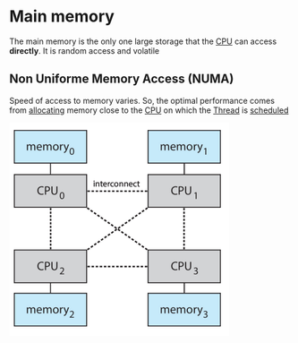 # Main memory

The main memory is the only one large storage that the [CPU](CPU.md) can access **directly**. It is random access and volatile

## Non Uniforme Memory  Access (NUMA)

Speed of access to memory varies. So, the optimal performance comes from [allocating](Concepts/Frames%20allocation.md) memory close to the [CPU](CPU.md) on which the [Thread](Thread.md) is [scheduled](Process%20scheduler.md)

![](attachments/Pasted%20image%2020230612153420.png)